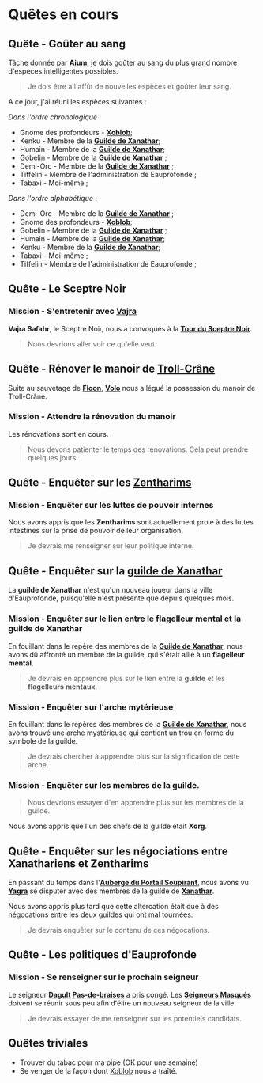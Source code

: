 # Quêtes en cours

## Quête - Goûter au sang
Tâche donnée par [**Aium**](../../HISTOIRE/Aiumhykl'itheth.md), je dois goûter au sang du plus grand nombre d'espèces intelligentes possibles.

> Je dois être à l'affût de nouvelles espèces et goûter leur sang.

A ce jour, j'ai réuni les espèces suivantes :

*Dans l'ordre chronologique* :
* Gnome des profondeurs - [**Xoblob**](../PERSONNAGES/Xoblob.md);
* Kenku - Membre de la [**Guilde de Xanathar**](../ORGANISATIONS/GuildeDeXanathar.md);
* Humain - Membre de la [**Guilde de Xanathar**](../ORGANISATIONS/GuildeDeXanathar.md);
* Gobelin - Membre de la [**Guilde de Xanathar**](../ORGANISATIONS/GuildeDeXanathar.md) ;
* Demi-Orc - Membre de la [**Guilde de Xanathar**](../ORGANISATIONS/GuildeDeXanathar.md) ;
* Tiffelin - Membre de l'administration de Eauprofonde ;
* Tabaxi - Moi-même ;

*Dans l'ordre alphabétique* : 
* Demi-Orc - Membre de la [**Guilde de Xanathar**](../ORGANISATIONS/GuildeDeXanathar.md) ;
* Gnome des profondeurs - [**Xoblob**](../PERSONNAGES/Xoblob.md);
* Gobelin - Membre de la [**Guilde de Xanathar**](../ORGANISATIONS/GuildeDeXanathar.md) ;
* Humain - Membre de la [**Guilde de Xanathar**](../ORGANISATIONS/GuildeDeXanathar.md);
* Kenku - Membre de la [**Guilde de Xanathar**](../ORGANISATIONS/GuildeDeXanathar.md);
* Tabaxi - Moi-même ;
* Tiffelin - Membre de l'administration de Eauprofonde ;

## Quête - Le Sceptre Noir
### Mission - S'entretenir avec [Vajra](../PERSONNAGES/VajraSafahr.md)

**Vajra Safahr**, le Sceptre Noir, nous a convoqués à la [**Tour du Sceptre Noir**](../Lieux.md#tour-du-sceptre-noir). 

> Nous devrions aller voir ce qu'elle veut.

## Quête - Rénover le manoir de [Troll-Crâne](../ORGANISATIONS/EctoplasmeJoyeux.md)
Suite au sauvetage de [**Floon**](../PERSONNAGES/Floon.md), [**Volo**](../PERSONNAGES/Volo.md) nous a légué la possession du manoir de Troll-Crâne.


### Mission - Attendre la rénovation du manoir
Les rénovations sont en cours.
> Nous devons patienter le temps des rénovations. Cela peut prendre quelques jours.


## Quête - Enquêter sur les [Zentharims](../ORGANISATIONS/Zentharims.md)
### Mission - Enquêter sur les luttes de pouvoir internes
Nous avons appris que les **Zentharims** sont actuellement proie à des luttes intestines sur la prise de pouvoir de leur organisation.

> Je devrais me renseigner sur leur politique interne.

## Quête - Enquêter sur la [guilde de Xanathar](../ORGANISATIONS/GuildeDeXanathar.md)
La **guilde de Xanathar** n'est qu'un nouveau joueur dans la ville d'Eauprofonde, puisqu'elle n'est présente que depuis quelques mois.

### Mission - Enquêter sur le lien entre le flagelleur mental et la guilde de Xanathar
En fouillant dans le repère des membres de la [**Guilde de Xanathar**](../ORGANISATIONS/GuildeDeXanathar.md), nous avons dû affronté un membre de la guilde, qui s'était allié à un **flagelleur mental**.

> Je devrais en apprendre plus sur le lien entre la **guilde** et les **flagelleurs mentaux**.

### Mission - Enquêter sur l'arche mytérieuse
En fouillant dans le repères des membres de la [**Guilde de Xanathar**](../ORGANISATIONS/GuildeDeXanathar.md), nous avons trouvé une arche mystérieuse qui contient un trou en forme du symbole de la guilde.

> Je devrais chercher à apprendre plus sur la signification de cette arche.

### Mission - Enquêter sur les membres de la guilde.

> Nous devrions essayer d'en apprendre plus sur les membres de la guilde.

Nous avons appris que l'un des chefs de la guilde était **Xorg**.

## Quête - Enquêter sur les négociations entre Xanathariens et Zentharims
En passant du temps dans l'[**Auberge du Portail Soupirant**](../ORGANISATIONS/AubergeDuPortailSoupirant.md), nous avons vu [**Yagra**](../ORGANISATIONS/Zentharims.md#yagra) se disputer avec des membres de la guilde de [**Xanathar**](../ORGANISATIONS/GuildeDeXanathar.md). 

Nous avons appris plus tard que cette altercation était due à des négocations entre les deux guildes qui ont mal tournées. 

> Je devrais enquêter sur le contenu de ces négocations.

## Quête - Les politiques d'Eauprofonde

### Mission - Se renseigner sur le prochain seigneur
Le seigneur [**Dagult Pas-de-braises**](../PERSONNAGES/Dagult-Pas-de-Braises.md) a pris congé. Les [**Seigneurs Masqués**](../ORGANISATIONS/LesSeigneursMasqués.md) doivent se réunir sous peu afin d'élire un nouveau seigneur de la ville.

> Je devrais essayer de me renseigner sur les potentiels candidats.

## Quêtes triviales
* Trouver du tabac pour ma pipe (OK pour une semaine)
* Se venger de la façon dont [Xoblob](../PERSONNAGES/Xoblob.md) nous a traîté.